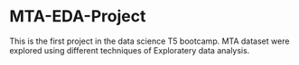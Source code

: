 # MTA-EDA-Project
This is the first project in the data science T5 bootcamp. MTA dataset were explored using different techniques of Exploratery data analysis.




